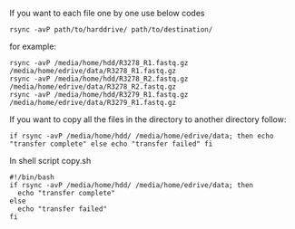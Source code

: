 
If you want to each file one by one use below codes

```
rsync -avP path/to/harddrive/ path/to/destination/
```

for example:

```
rsync -avP /media/home/hdd/R3278_R1.fastq.gz /media/home/edrive/data/R3278_R1.fastq.gz
rsync -avP /media/home/hdd/R3278_R2.fastq.gz /media/home/edrive/data/R3278_R2.fastq.gz
rsync -avP /media/home/hdd/R3279_R1.fastq.gz /media/home/edrive/data/R3279_R1.fastq.gz
```

If you want to copy all the files in the directory to another directory follow:
```
if rsync -avP /media/home/hdd/ /media/home/edrive/data; then echo "transfer complete" else echo "transfer failed" fi
```




In shell script copy.sh
```
#!/bin/bash
if rsync -avP /media/home/hdd/ /media/home/edrive/data; then
  echo "transfer complete"
else
  echo "transfer failed"
fi

```
